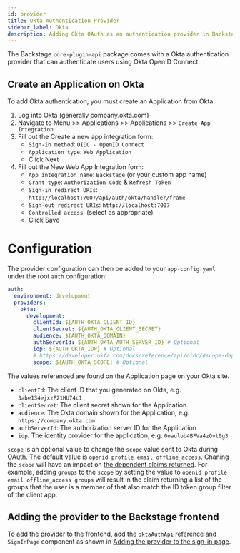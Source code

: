 ```yaml
---
id: provider
title: Okta Authentication Provider
sidebar_label: Okta
description: Adding Okta OAuth as an authentication provider in Backstage
---
```


The Backstage `core-plugin-api` package comes with a Okta authentication
provider that can authenticate users using Okta OpenID Connect.

## Create an Application on Okta

To add Okta authentication, you must create an Application from Okta:

1. Log into Okta (generally company.okta.com)
2. Navigate to Menu >> Applications >> Applications >> `Create App Integration`
3. Fill out the Create a new app integration form:
   - `Sign-in method`: `OIDC - OpenID Connect`
   - `Application type`: `Web Application`
   - Click Next
4. Fill out the New Web App Integration form:
   - `App integration name`: `Backstage` (or your custom app name)
   - `Grant type`: `Authorization Code` & `Refresh Token`
   - `Sign-in redirect URIs`:
     `http://localhost:7007/api/auth/okta/handler/frame`
   - `Sign-out redirect URIs`: `http://localhost:7007`
   - `Controlled access`: (select as appropriate)
   - Click Save

# Configuration

The provider configuration can then be added to your `app-config.yaml` under the
root `auth` configuration:

```yaml
auth:
  environment: development
  providers:
    okta:
      development:
        clientId: ${AUTH_OKTA_CLIENT_ID}
        clientSecret: ${AUTH_OKTA_CLIENT_SECRET}
        audience: ${AUTH_OKTA_DOMAIN}
        authServerId: ${AUTH_OKTA_AUTH_SERVER_ID} # Optional
        idp: ${AUTH_OKTA_IDP} # Optional
        # https://developer.okta.com/docs/reference/api/oidc/#scope-dependent-claims-not-always-returned
        scope: ${AUTH_OKTA_SCOPE} # Optional
```

The values referenced are found on the Application page on your Okta site.

- `clientId`: The client ID that you generated on Okta, e.g.
  `3abe134ejxzF21HU74c1`
- `clientSecret`: The client secret shown for the Application.
- `audience`: The Okta domain shown for the Application, e.g.
  `https://company.okta.com`
- `authServerId`: The authorization server ID for the Application
- `idp`: The identity provider for the application, e.g. `0oaulob4BFVa4zQvt0g3`

`scope` is an optional value to change the `scope` value sent to Okta during OAuth. The default value is `openid profile email offline_access`. Chaning the `scope` will have an impact on [the dependent claims returned](https://developer.okta.com/docs/reference/api/oidc/#scope-dependent-claims-not-always-returned). For example, adding `groups` to the `scope` by setting the value to `openid profile email offline_access groups` will result in the claim returning a list of the groups that the user is a member of that also match the ID token group filter of the client app.

## Adding the provider to the Backstage frontend

To add the provider to the frontend, add the `oktaAuthApi` reference and
`SignInPage` component as shown in
[Adding the provider to the sign-in page](../index.md#adding-the-provider-to-the-sign-in-page).
